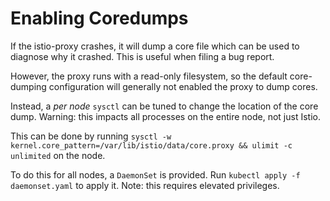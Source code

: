 # Enabling Coredumps

If the istio-proxy crashes, it will dump a core file which can be used to diagnose why it crashed.
This is useful when filing a bug report.

However, the proxy runs with a read-only filesystem, so the default core-dumping configuration will generally not enabled
the proxy to dump cores.

Instead, a *per node* `sysctl` can be tuned to change the location of the core dump.
Warning: this impacts all processes on the entire node, not just Istio.

This can be done by running `sysctl -w kernel.core_pattern=/var/lib/istio/data/core.proxy && ulimit -c unlimited` on the node.

To do this for all nodes, a `DaemonSet` is provided.
Run `kubectl apply -f daemonset.yaml` to apply it.
Note: this requires elevated privileges.
